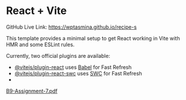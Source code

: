 # React + Vite

GitHub Live Link: https://wptasmina.github.io/recipe-s 

This template provides a minimal setup to get React working in Vite with HMR and some ESLint rules.

Currently, two official plugins are available:

- [@vitejs/plugin-react](https://github.com/vitejs/vite-plugin-react/blob/main/packages/plugin-react/README.md) uses [Babel](https://babeljs.io/) for Fast Refresh
- [@vitejs/plugin-react-swc](https://github.com/vitejs/vite-plugin-react-swc) uses [SWC](https://swc.rs/) for Fast Refresh
- 
[B9-Assignment-7.pdf](https://github.com/user-attachments/files/17502040/B9-Assignment-7.pdf)
